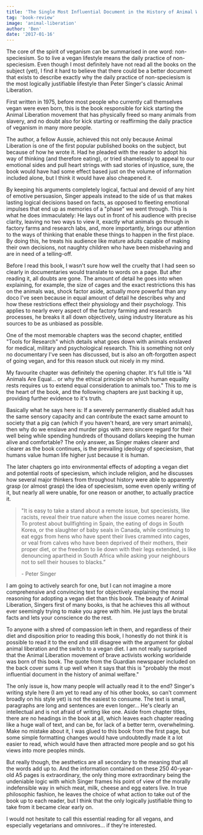 ```yaml
---
title: 'The Single Most Influential Document in the History of Animal Welfare'
tag: 'book-review'
image: 'animal-liberation'
author: 'Ben'
date: '2017-01-16'
---
```


The core of the spirit of veganism can be summarised in one word: non-speciesism. So to live a vegan lifestyle means the daily practice of non-speciesism. Even though I most definitely have not read all the books on the subject (yet), I find it hard to believe that there could be a better document that exists to describe exactly why the daily practice of non-speciesism is the most logically justifiable lifestyle than Peter Singer's classic Animal Liberation.

<prominent-img src="animal-liberation/book-cover" alt="Animal Liberation, by Peter Singer"></prominent-img>

First written in 1975, before most people who currently call themselves vegan were even born, this is the book responsible for kick starting the Animal Liberation movement that has physically freed so many animals from slavery, and no doubt also for kick starting or reaffirming the daily practice of veganism in many more people.

The author, a fellow Aussie, achieved this not only because Animal Liberation is one of the first popular published books on the subject, but because of how he wrote it. Had he pleaded with the reader to adopt his way of thinking (and therefore eating), or tried shamelessly to appeal to our emotional sides and pull heart strings with sad stories of injustice, sure, the book would have had some effect based just on the volume of information included alone, but I think it would have also cheapened it.

By keeping his arguments completely logical, factual and devoid of any hint of emotive persuasion, Singer appeals instead to the side of us that makes lasting logical decisions based on facts, as opposed to fleeting emotional impulses that end up as memories of a "phase" we went through. This is what he does immaculately: He lays out in front of his audience with precise clarity, leaving no two ways to view it, exactly what animals go through in factory farms and research labs, and, more importantly, brings our attention to the ways of thinking that enable these things to happen in the first place. By doing this, he treats his audience like mature adults capable of making their own decisions, not naughty children who have been misbehaving and are in need of a telling-off.

Before I read this book, I wasn't sure how well the cruelty that I had seen so clearly in documentaries would translate to words on a page. But after reading it, all doubts are gone. The amount of detail he goes into when explaining, for example, the size of cages and the exact restrictions this has on the animals was, shock factor aside, actually more powerful than any doco I've seen because in equal amount of detail he describes why and how these restrictions effect their physiology and their psychology. This applies to nearly every aspect of the factory farming and research processes, he breaks it all down objectively, using industry literature as his sources to be as unbiased as possible.

<prominent-img src="animal-liberation/petersinger-quote" alt="Peter Singer!"></prominent-img>

One of the most memorable chapters was the second chapter, entitled "Tools for Research" which details what goes down with animals enslaved for medical, military and psychological research. This is something not only no documentary I've seen has discussed, but is also an oft-forgotten aspect of going vegan, and for this reason stuck out nicely in my mind.

My favourite chapter was definitely the opening chapter. It's full title is "All Animals Are Equal... or why the ethical principle on which human equality rests requires us to extend equal consideration to animals too." This to me is the heart of the book, and the following chapters are just backing it up, providing further evidence to it's truth.

Basically what he says here is: If a severely permanently disabled adult has the same sensory capacity and can contribute the exact same amount to society that a pig can (which if you haven't heard, are very smart animals), then why do we enslave and murder pigs with zero sincere regard for their well being while spending hundreds of thousand dollars keeping the human alive and comfortable? The only answer, as Singer makes clearer and clearer as the book continues, is the prevailing ideology of speciesism, that humans value human life higher just because it is human.

The later chapters go into environmental effects of adopting a vegan diet and potential roots of speciesism, which include religion, and he discusses how several major thinkers from throughout history were able to apparently grasp (or almost grasp) the idea of speciesism, some even openly writing of it, but nearly all were unable, for one reason or another, to actually practice it.

> "It is easy to take a stand about a remote issue, but speciesists, like racists, reveal their true nature when the issue comes nearer home. To protest about bullfighting in Spain, the eating of dogs in South Korea, or the slaughter of baby seals in Canada, while continuing to eat eggs from hens who have spent their lives crammed into cages, or veal from calves who have been deprived of their mothers, their proper diet, or the freedom to lie down with their legs extended, is like denouncing apartheid in South Africa while asking your neighbours not to sell their houses to blacks.”
>
> \- Peter Singer

<youtube id="av22cRQNBiQ" title="Peter Singer!"></youtube>

I am going to actively search for one, but I can not imagine a more comprehensive and convincing text for objectively explaining the moral reasoning for adopting a vegan diet than this book. The beauty of Animal Liberation, Singers first of many books, is that he achieves this all without ever seemingly trying to make you agree with him. He just lays the brutal facts and lets your conscience do the rest.

To anyone with a shred of compassion left in them, and regardless of their diet and disposition prior to reading this book, I honestly do not think it is possible to read it to the end and still disagree with the argument for global animal liberation and the switch to a vegan diet. I am not really surprised that the Animal Liberation movement of brave activists working worldwide was born of this book. The quote from the Guardian newspaper included on the back cover sums it up well when it says that this is "probably the most influential document in the history of animal welfare."

The only issue is, how many people will actually read it to the end? Singer's writing style here (I am yet to read any of his other books, so can't comment broadly on his style yet) is not the easiest to consume. The text is small, paragraphs are long and sentences are even longer... He's clearly an intellectual and is not afraid of writing like one. Aside from chapter titles, there are no headings in the book at all, which leaves each chapter reading like a huge wall of text, and can be, for lack of a better term, overwhelming. Make no mistake about it, I was glued to this book from the first page, but some simple formatting changes would have undoubtedly made it a lot easier to read, which would have then attracted more people and so got his views into more peoples minds.

But really though, the aesthetics are all secondary to the meaning that all the words add up to. And the information contained on these 250 40-year-old A5 pages is extraordinary, the only thing more extraordinary being the undeniable logic with which Singer frames his point of view of the morally indefensible way in which meat, milk, cheese and egg eaters live. In true philosophic fashion, he leaves the choice of what action to take out of the book up to each reader, but I think that the only logically justifiable thing to take from it became clear early on.

I would not hesitate to call this essential reading for all vegans, and especially vegetarians and omnivores... if they're interested.
